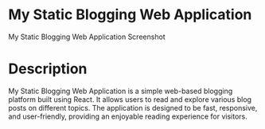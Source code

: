 # My Static Blogging Web Application

My Static Blogging Web Application Screenshot

# Description

My Static Blogging Web Application is a simple web-based blogging platform built using React. It allows users to read and explore various blog posts on different topics. The application is designed to be fast, responsive, and user-friendly, providing an enjoyable reading experience for visitors.
